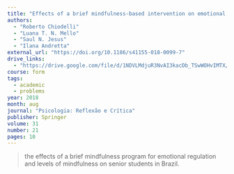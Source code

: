 ```yaml
---
title: "Effects of a brief mindfulness-based intervention on emotional regulation and levels of mindfulness in senior students"
authors:
  - "Roberto Chiodelli"
  - "Luana T. N. Mello"
  - "Saul N. Jesus"
  - "Ilana Andretta"
external_url: "https://doi.org/10.1186/s41155-018-0099-7"
drive_links:
  - "https://drive.google.com/file/d/1NDVLMdjuR3NvAI3kacDb_TSwWOHvIMTX/view?usp=drivesdk"
course: form
tags:
  - academic
  - problems
year: 2018
month: aug
journal: "Psicologia: Reflexão e Crítica"
publisher: Springer
volume: 31
number: 21
pages: 10
---
```


> the effects of a brief mindfulness program for emotional regulation and levels of mindfulness on senior students in Brazil.

